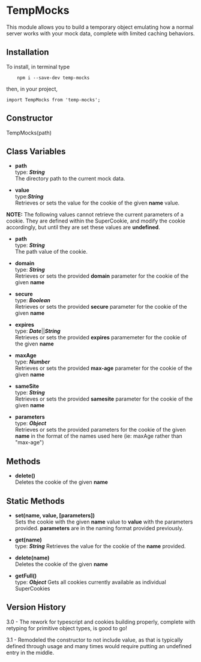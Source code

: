 # TempMocks

This module allows you to build a temporary object emulating how a normal server works with your mock data, complete with limited caching behaviors.

## Installation
To install, in terminal type

```
	npm i --save-dev temp-mocks
```

then, in your project,

```
import TempMocks from 'temp-mocks';
```  

## Constructor

TempMocks(path)

## Class Variables

* **path**  
type: ***String***  
The directory path to the current mock data.

* **value**  
type:***String***  
Retrieves or sets the value for the cookie of the given **name** value.

**NOTE:** The following values cannot retrieve the current parameters of a cookie. They are defined within the SuperCookie, and modify the cookie accordingly, but until they are set these values are **undefined**.

* **path**  
type: ***String***  
The path value of the cookie.

* **domain**  
type: ***String***  
Retrieves or sets the provided **domain** parameter for the cookie of the given **name**

* **secure**  
type: ***Boolean***  
Retrieves or sets the provided **secure** parameter for the cookie of the given **name**

* **expires**  
type: ***Date***||***String***  
Retrieves or sets the provided **expires** paramemeter for the cookie of the given **name**

* **maxAge**  
type: ***Number***  
Retrieves or sets the provided **max-age** parameter for the cookie of the given **name**

* **sameSite**  
type: ***String***  
Retrieves or sets the provided **samesite** parameter for the cookie of the given **name**

* **parameters**  
type: ***Object***  
Retrieves or sets the provided parameters for the cookie of the given **name** in the format of the names used here (ie: maxAge rather than "max-age")

## Methods

* **delete()**  
Deletes the cookie of the given **name**

## Static Methods

* **set(name, value, [parameters])**  
Sets the cookie with the given **name** value to **value** with the parameters provided. **parameters** are in the naming format provided previously.

* **get(name)**  
type: ***String***
Retrieves the value for the cookie of the **name** provided.

* **delete(name)**  
Deletes the cookie of the given **name**

* **getFull()**  
type: ***Object***
Gets all cookies currently available as individual SuperCookies

## Version History

3.0 - The rework for typescript and cookies building properly, complete with retyping for primitive object types, is good to go!  

3.1 - Remodeled the constructor to not include value, as that is typically defined through usage and many times would require putting an undefined entry in the middle.